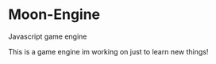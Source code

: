 # Moon-Engine
Javascript game engine

This is a game engine im working on just to learn new things!
